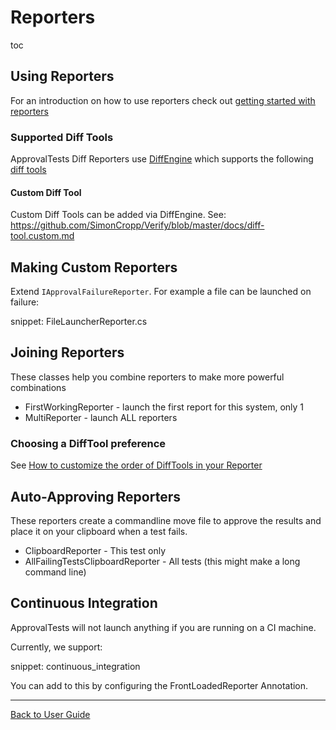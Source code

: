 # Reporters

toc


## Using Reporters

For an introduction on how to use reporters check out [ getting started with reporters ](./ReportersGettingStarted.md)


### Supported Diff Tools

ApprovalTests Diff Reporters use [DiffEngine](https://github.com/SimonCropp/DiffEngine) which supports the following [diff tools](https://github.com/SimonCropp/DiffEngine/#supported-diff-tools)


#### Custom Diff Tool

Custom Diff Tools can be added via DiffEngine. See: https://github.com/SimonCropp/Verify/blob/master/docs/diff-tool.custom.md


## Making Custom Reporters

Extend `IApprovalFailureReporter`. For example a file can be launched on failure:

snippet: FileLauncherReporter.cs


## Joining Reporters

These classes help you combine reporters to make more powerful combinations

* FirstWorkingReporter - launch the first report for this system, only 1
* MultiReporter - launch ALL reporters


### Choosing a DiffTool preference

See [How to customize the order of DiffTools in your Reporter](howtos/CustomizingDiffToolSelectionOrder.md)

## Auto-Approving Reporters

These reporters create a commandline move file to approve the results and place it on your clipboard when a test fails.

* ClipboardReporter - This test only
* AllFailingTestsClipboardReporter - All tests (this might make a long command line)


## Continuous Integration

ApprovalTests will not launch anything if you are running on a CI machine.

Currently, we support:

snippet: continuous_integration

You can add to this by configuring the FrontLoadedReporter Annotation.

---

[Back to User Guide](readme.md#top)